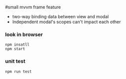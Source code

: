 #small mvvm frame
feature
 - two-way binding data between view and modal
 - Independent modal's scopes can't impact each other


### look in browser
```
npm insatll
npm start

```

### unit test
```
npm run test
```